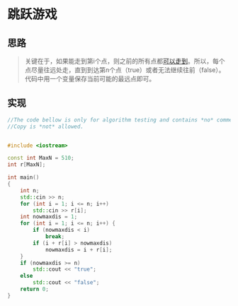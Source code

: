 # 跳跃游戏

## 思路

>关键在于，如果能走到第i个点，则之前的所有点都[可以走到](prove.html)。所以，每个点尽量往远处走，直到到达第n个点（true）或者无法继续往前（false）。代码中用一个变量保存当前可能的最远点即可。

## 实现

```cpp
//The code bellow is only for algorithm testing and contains *no* comments.  Some parts are *not* suitable for projects.
//Copy is *not* allowed.


#include <iostream>

const int MaxN = 510;
int r[MaxN];

int main()
{
    int n;
    std::cin >> n;
    for (int i = 1; i <= n; i++)
        std::cin >> r[i];
    int nowmaxdis = 1;
    for (int i = 1; i <= n; i++) {
        if (nowmaxdis < i)
            break;
        if (i + r[i] > nowmaxdis)
            nowmaxdis = i + r[i];
    }
    if (nowmaxdis >= n)
        std::cout << "true";
    else
        std::cout << "false";
    return 0;
}
```